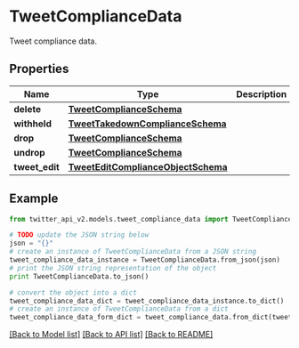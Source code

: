 # TweetComplianceData

Tweet compliance data.

## Properties
Name | Type | Description | Notes
------------ | ------------- | ------------- | -------------
**delete** | [**TweetComplianceSchema**](TweetComplianceSchema.md) |  | 
**withheld** | [**TweetTakedownComplianceSchema**](TweetTakedownComplianceSchema.md) |  | 
**drop** | [**TweetComplianceSchema**](TweetComplianceSchema.md) |  | 
**undrop** | [**TweetComplianceSchema**](TweetComplianceSchema.md) |  | 
**tweet_edit** | [**TweetEditComplianceObjectSchema**](TweetEditComplianceObjectSchema.md) |  | 

## Example

```python
from twitter_api_v2.models.tweet_compliance_data import TweetComplianceData

# TODO update the JSON string below
json = "{}"
# create an instance of TweetComplianceData from a JSON string
tweet_compliance_data_instance = TweetComplianceData.from_json(json)
# print the JSON string representation of the object
print TweetComplianceData.to_json()

# convert the object into a dict
tweet_compliance_data_dict = tweet_compliance_data_instance.to_dict()
# create an instance of TweetComplianceData from a dict
tweet_compliance_data_form_dict = tweet_compliance_data.from_dict(tweet_compliance_data_dict)
```
[[Back to Model list]](../README.md#documentation-for-models) [[Back to API list]](../README.md#documentation-for-api-endpoints) [[Back to README]](../README.md)


